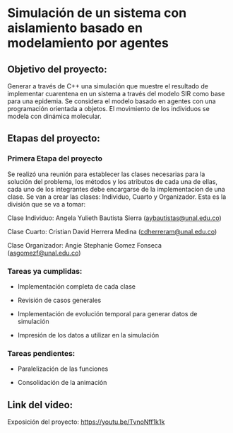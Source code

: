 # Simulación de un sistema con aislamiento basado en modelamiento por agentes

## Objetivo del proyecto:

Generar a través de C++ una simulación que muestre el resultado de implementar cuarentena en un sistema a través del modelo SIR como base para una epidemia. Se considera el modelo basado
en agentes con una programación orientada a objetos. El movimiento de los individuos se modela con dinámica molecular.

## Etapas del proyecto:
### Primera Etapa del proyecto

Se realizó una reunión para establecer las clases necesarias para la solución del problema, los métodos y los atributos de cada una de ellas, cada uno de los integrantes debe encargarse de la implementacion de una clase. Se van a crear las clases: Individuo, Cuarto y Organizador. Esta es la división que se va a tomar:

Clase Individuo: Angela Yulieth Bautista Sierra (aybautistas@unal.edu.co)

Clase Cuarto: Cristian David Herrera Medina (cdherreram@unal.edu.co)

Clase Organizador: Angie Stephanie Gomez Fonseca (asgomezf@unal.edu.co)

### Tareas ya cumplidas: 

- Implementación completa de cada clase

- Revisión de casos generales

- Implementación de evolución temporal para generar datos de simulación

- Impresión de los datos a utilizar en la simulación

### Tareas pendientes:

- Paralelización de las funciones

- Consolidación de la animación

## Link del video:
Exposición del proyecto: https://youtu.be/TvnoNff1k1k


